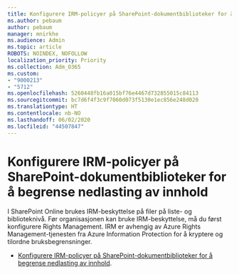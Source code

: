 ```yaml
---
title: Konfigurere IRM-policyer på SharePoint-dokumentbiblioteker for å begrense nedlasting av innhold
ms.author: pebaum
author: pebaum
manager: mnirkhe
ms.audience: Admin
ms.topic: article
ROBOTS: NOINDEX, NOFOLLOW
localization_priority: Priority
ms.collection: Adm_O365
ms.custom:
- "9000213"
- "5712"
ms.openlocfilehash: 5260448fb16a015bf76e4467d732855015c84113
ms.sourcegitcommit: bc7d6f4f3c9f7060d073f5130e1ec856e248d020
ms.translationtype: HT
ms.contentlocale: nb-NO
ms.lasthandoff: 06/02/2020
ms.locfileid: "44507847"
---
```

# <a name="configure-irm-policies-on-sharepoint-document-libraries-to-limit-download-of-content"></a>Konfigurere IRM-policyer på SharePoint-dokumentbiblioteker for å begrense nedlasting av innhold

I SharePoint Online brukes IRM-beskyttelse på filer på liste- og biblioteknivå. Før organisasjonen kan bruke IRM-beskyttelse, må du først konfigurere Rights Management. IRM er avhengig av Azure Rights Management-tjenesten fra Azure Information Protection for å kryptere og tilordne bruksbegrensninger.

- [Konfigurere IRM-policyer på SharePoint-dokumentbiblioteker for å begrense nedlasting av innhold](https://docs.microsoft.com/microsoft-365/compliance/set-up-irm-in-sp-admin-center).
